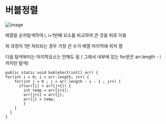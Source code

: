 # 버블정렬

![image](https://github.com/sinsincoccr/1Day1Commit/assets/145324925/f58ba5bf-293f-4ce1-9a60-0af9686dce95)

배열을 순차탐색하여 i, i+1번째 요소를 비교하여 큰 것을 뒤로 이동  

위 과정이 1번 처리되는 경우 가장 큰 수가 배열 마지막에 위치 함  

다음 탐색부터는 마지막요소는 안해도 됨 ( 그래서 내부에 있는 for문은 arr.length - i 까지만 탐색)  


```
public static void bubleSort(int[] arr) {    
for(int i = 0; i < arr.length; i++) {        
    for(int j = 0 ; j < arr.length - i - 1 ; j++) {            
      if(arr[j] > arr[j+1]) {                
        int temp = arr[j+1];                
        arr[j+1] = arr[j];                
        arr[j] = temp;
        }        
    }    
  }
}
```




